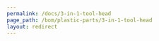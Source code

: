 ```yaml
---
permalink: /docs/3-in-1-tool-head
page_path: /bom/plastic-parts/3-in-1-tool-head
layout: redirect
---
```

